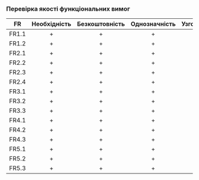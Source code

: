 ### Перевірка якості функціональних вимог
|  FR   |Необхідність|Безкоштовність|Однозначність|Узгодженність|Завершенність|Атомарність|Здійсненність|Відстежуваність|Перевіряємість|
|:-----:|:---:|:---:|:---:|:---:|:---:|:---:|:---:|:---:|:---:|
| FR1.1 |+|+|+|+|+|+|+|+|+|
| FR1.2 |+|+|+|+|+|+|+|+|+|
| FR2.1 |+|+|+|+|+|+|+|+|+|
| FR2.2 |+|+|+|+|+|+|+|+|+|
| FR2.3 |+|+|+|+|+|+|+|+|+|
| FR2.4 |+|+|+|+|+|+|+|+|+|
| FR3.1 |+|+|+|+|+|+|+|+|+|
| FR3.2 |+|+|+|+|+|+|+|+|+|
| FR3.3 |+|+|+|+|+|+|+|+|+|
| FR4.1 |+|+|+|+|+|+|+|+|+|
| FR4.2 |+|+|+|+|+|+|+|+|+|
| FR4.3 |+|+|+|+|+|+|+|+|+|
| FR5.1 |+|+|+|+|+|+|+|+|+|
| FR5.2 |+|+|+|+|+|+|+|+|+|
| FR5.3 |+|+|+|+|+|+|+|+|+|